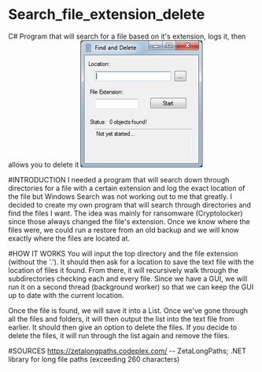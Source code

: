 # Search_file_extension_delete
C# Program that will search for a file based on it's extension, logs it, then allows you to delete it
![alt tag](https://raw.githubusercontent.com/omgdanieltam/Search_file_extension_delete/master/find-delete.png)

#INTRODUCTION
I needed a program that will search down through directories for a file with a certain extension and log the exact location of the file but Windows Search was not working out to me that greatly. I decided to create my own program that will search through directories and find the files I want. The idea was mainly for ransomware (Cryptolocker) since those always changed the file's extension. Once we know where the files were, we could run a restore from an old backup and we will know exactly where the files are located at.

#HOW IT WORKS
You will input the top directory and the file extension (without the '.'). It should then ask for a location to save the text file with the location of files it found. From there, it will recursively walk through the subdirectories checking each and every file. Since we have a GUI, we will run it on a second thread (background worker) so that we can keep the GUI up to date with the current location.

Once the file is found, we will save it into a List<String>. Once we've gone through all the files and folders, it will then output the list into the text file from earlier. It should then give an option to delete the files. If you decide to delete the files, it will run through the list again and remove the files.

#SOURCES
https://zetalongpaths.codeplex.com/ -- ZetaLongPaths; .NET library for long file paths (exceeding 260 characters)
